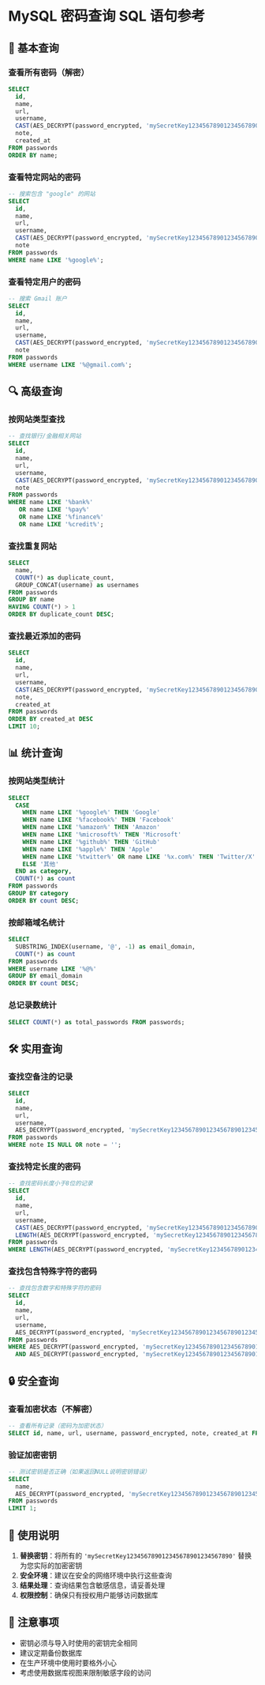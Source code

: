 # MySQL 密码查询 SQL 语句参考

## 🔑 基本查询

### 查看所有密码（解密）
```sql
SELECT 
  id, 
  name, 
  url, 
  username, 
  CAST(AES_DECRYPT(password_encrypted, 'mySecretKey123456789012345678901234567890') AS CHAR) as password,
  note, 
  created_at 
FROM passwords 
ORDER BY name;
```

### 查看特定网站的密码
```sql
-- 搜索包含 "google" 的网站
SELECT 
  id, 
  name, 
  url, 
  username, 
  CAST(AES_DECRYPT(password_encrypted, 'mySecretKey123456789012345678901234567890') AS CHAR) as password,
  note 
FROM passwords 
WHERE name LIKE '%google%';
```

### 查看特定用户的密码
```sql
-- 搜索 Gmail 账户
SELECT 
  id, 
  name, 
  url, 
  username, 
  CAST(AES_DECRYPT(password_encrypted, 'mySecretKey123456789012345678901234567890') AS CHAR) as password,
  note 
FROM passwords 
WHERE username LIKE '%@gmail.com%';
```

## 🔍 高级查询

### 按网站类型查找
```sql
-- 查找银行/金融相关网站
SELECT 
  id, 
  name, 
  url, 
  username, 
  CAST(AES_DECRYPT(password_encrypted, 'mySecretKey123456789012345678901234567890') AS CHAR) as password,
  note 
FROM passwords 
WHERE name LIKE '%bank%' 
   OR name LIKE '%pay%' 
   OR name LIKE '%finance%'
   OR name LIKE '%credit%';
```

### 查找重复网站
```sql
SELECT 
  name, 
  COUNT(*) as duplicate_count,
  GROUP_CONCAT(username) as usernames
FROM passwords 
GROUP BY name 
HAVING COUNT(*) > 1
ORDER BY duplicate_count DESC;
```

### 查找最近添加的密码
```sql
SELECT 
  id, 
  name, 
  url, 
  username, 
  CAST(AES_DECRYPT(password_encrypted, 'mySecretKey123456789012345678901234567890') AS CHAR) as password,
  note,
  created_at 
FROM passwords 
ORDER BY created_at DESC 
LIMIT 10;
```

## 📊 统计查询

### 按网站类型统计
```sql
SELECT 
  CASE 
    WHEN name LIKE '%google%' THEN 'Google'
    WHEN name LIKE '%facebook%' THEN 'Facebook'
    WHEN name LIKE '%amazon%' THEN 'Amazon'
    WHEN name LIKE '%microsoft%' THEN 'Microsoft'
    WHEN name LIKE '%github%' THEN 'GitHub'
    WHEN name LIKE '%apple%' THEN 'Apple'
    WHEN name LIKE '%twitter%' OR name LIKE '%x.com%' THEN 'Twitter/X'
    ELSE '其他'
  END as category,
  COUNT(*) as count
FROM passwords 
GROUP BY category
ORDER BY count DESC;
```

### 按邮箱域名统计
```sql
SELECT 
  SUBSTRING_INDEX(username, '@', -1) as email_domain,
  COUNT(*) as count
FROM passwords 
WHERE username LIKE '%@%'
GROUP BY email_domain
ORDER BY count DESC;
```

### 总记录数统计
```sql
SELECT COUNT(*) as total_passwords FROM passwords;
```

## 🛠️ 实用查询

### 查找空备注的记录
```sql
SELECT 
  id, 
  name, 
  url, 
  username, 
  AES_DECRYPT(password_encrypted, 'mySecretKey123456789012345678901234567890') as password
FROM passwords 
WHERE note IS NULL OR note = '';
```

### 查找特定长度的密码
```sql
-- 查找密码长度小于8位的记录
SELECT 
  id, 
  name, 
  url, 
  username, 
  CAST(AES_DECRYPT(password_encrypted, 'mySecretKey123456789012345678901234567890') AS CHAR) as password,
  LENGTH(AES_DECRYPT(password_encrypted, 'mySecretKey123456789012345678901234567890')) as password_length
FROM passwords 
WHERE LENGTH(AES_DECRYPT(password_encrypted, 'mySecretKey123456789012345678901234567890')) < 8;
```

### 查找包含特殊字符的密码
```sql
-- 查找包含数字和特殊字符的密码
SELECT 
  id, 
  name, 
  url, 
  username, 
  AES_DECRYPT(password_encrypted, 'mySecretKey123456789012345678901234567890') as password
FROM passwords 
WHERE AES_DECRYPT(password_encrypted, 'mySecretKey123456789012345678901234567890') REGEXP '[0-9]'
  AND AES_DECRYPT(password_encrypted, 'mySecretKey123456789012345678901234567890') REGEXP '[!@#$%^&*()_+=\[\]{}|;:,.<>?]';
```

## 🔒 安全查询

### 查看加密状态（不解密）
```sql
-- 查看所有记录（密码为加密状态）
SELECT id, name, url, username, password_encrypted, note, created_at FROM passwords;
```

### 验证加密密钥
```sql
-- 测试密钥是否正确（如果返回NULL说明密钥错误）
SELECT 
  name,
  AES_DECRYPT(password_encrypted, 'mySecretKey123456789012345678901234567890') as password
FROM passwords 
LIMIT 1;
```

## 📝 使用说明

1. **替换密钥**：将所有的 `'mySecretKey123456789012345678901234567890'` 替换为您实际的加密密钥
2. **安全环境**：建议在安全的网络环境中执行这些查询
3. **结果处理**：查询结果包含敏感信息，请妥善处理
4. **权限控制**：确保只有授权用户能够访问数据库

## 🚨 注意事项

- 密钥必须与导入时使用的密钥完全相同
- 建议定期备份数据库
- 在生产环境中使用时要格外小心
- 考虑使用数据库视图来限制敏感字段的访问
